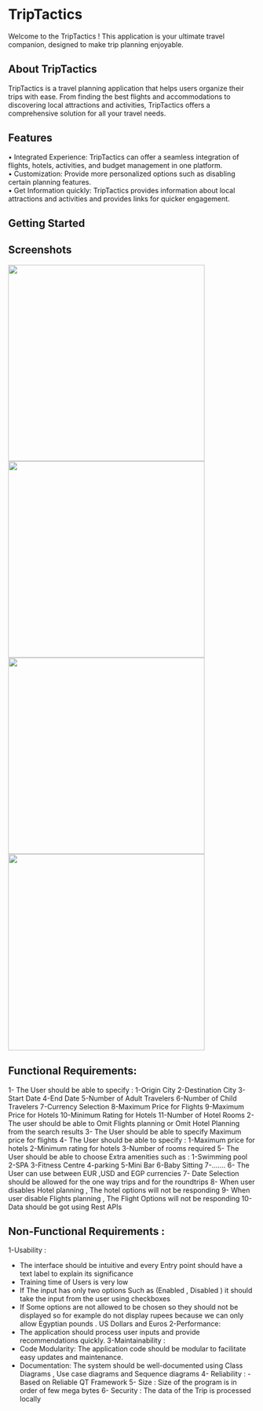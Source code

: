 # TripTactics
Welcome to the TripTactics ! This application is your ultimate travel companion, designed to make trip planning enjoyable.

## About TripTactics
TripTactics is a travel planning application that helps users organize their trips with ease. From finding the best flights and accommodations to discovering local attractions and activities, TripTactics offers a comprehensive solution for all your travel needs.

## Features
• Integrated Experience: TripTactics can offer a seamless integration of flights, hotels, activities, and budget management in one platform.  
• Customization: Provide more personalized options such as disabling certain planning features.  
• Get Information quickly: TripTactics provides information about local attractions and activities and provides links for quicker engagement.  

## Getting Started
## Screenshots
<img src="https://github.com/OmarT-Y/TravelPlaner/assets/73003302/e2cc33d8-81e8-4eb2-9d3d-63cc8a9ace8e" width="400" height="400">
<img src="https://github.com/OmarT-Y/TravelPlaner/assets/73003302/be4906d0-ab2d-4f4e-bec6-11ecc6ad5c85" width="400" height="400">
<img src="https://github.com/OmarT-Y/TravelPlaner/assets/73003302/7c6eff63-f7ce-4caa-869e-873751df9293" width="400" height="400">
<img src="https://github.com/OmarT-Y/TravelPlaner/assets/73003302/a92cec94-5c93-4fc9-891b-7446b920ee89" width="400" height="400">

## Functional Requirements:
1-	The User should be able to specify : 
    1-Origin City
    2-Destination City
    3-Start Date
    4-End Date
    5-Number of Adult Travelers
    6-Number of Child Travelers
    7-Currency Selection
    8-Maximum Price for Flights
    9-Maximum Price for Hotels
    10-Minimum Rating for Hotels
    11-Number of Hotel Rooms
2-	The user should be able to Omit Flights planning or Omit Hotel Planning from the search results 
3-	The User should be able to specify Maximum price for flights 
4-	The User should be able to specify :
    1-Maximum price for hotels 
    2-Minimum rating for hotels 
    3-Number of rooms required 
5-	The User should be able to choose Extra amenities such as : 
    1-Swimming pool 
    2-SPA
    3-Fitness Centre 
    4-parking
    5-Mini Bar 
    6-Baby Sitting
    7-…….
6-	The  User can use between EUR ,USD and EGP currencies
7-	Date Selection should be allowed for the one way trips and for the roundtrips 
8-	When  user disables Hotel planning  , The hotel options will not be responding 
9-	When user disable Flights planning , The Flight Options will not be responding 
10-Data should be got using Rest APIs  
## Non-Functional Requirements :
1-Usability :
  -	The interface should be intuitive and every Entry point should have a text label to explain its significance
  -	Training time of Users is very low 
  -	If The input has only two options Such as (Enabled , Disabled ) it should take the input from the user using checkboxes 
  -	If Some options are not allowed to be chosen so they should not be displayed so for example do not display rupees because we can only allow Egyptian pounds . US Dollars and Euros 
2-Performance:
  -	The application should process user inputs and provide recommendations quickly.
3-Maintainability :
  -	Code Modularity: The application code should be modular to facilitate easy updates and maintenance.
  -	Documentation: The system should be well-documented using Class Diagrams , Use case diagrams and Sequence diagrams 
4- Reliability : 
	-Based on Reliable QT Framework
5- Size : Size of the program is in order of few mega bytes
6- Security : The data of the Trip is processed locally
    

